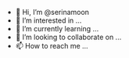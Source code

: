 - 👋 Hi, I’m @serinamoon
- 👀 I’m interested in ...
- 🌱 I’m currently learning ...
- 💞️ I’m looking to collaborate on ...
- 📫 How to reach me ...

<!---
serinamoon/serinamoon is a ✨ special ✨ repository because its `README.md` (this file) appears on your GitHub profile.
You can click the Preview link to take a look at your changes.
--->
